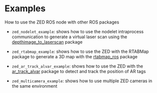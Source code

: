 # Examples
How to use the ZED ROS node with other ROS packages

* `zed_nodelet_example`: shows how to use the nodelet intraprocess communication to generate a virtual laser scan using the [depthimage_to_laserscan](http://wiki.ros.org/depthimage_to_laserscan) package

* `zed_rtabmap_example`: shows how to use the ZED with the RTABMap package to generate a 3D map with the [rtabmap_ros](http://wiki.ros.org/rtabmap_ros) package

* `zed_ar_track_alvar_example`: shows how to use the ZED with the [ar_track_alvar](http://wiki.ros.org/ar_track_alvar) package to detect and track the position of AR tags

* `zed_multicamera_example`: shows how to use multiple ZED cameras in the same environment

